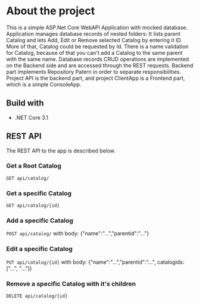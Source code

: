 # About the project

This is a simple ASP.Net Core WebAPI Application with mocked database.
Application manages database records of nested folders:
It lists parent Catalog and lets Add, Edit or Remove selected Catalog by entering it ID.
More of that, Catalog could be requested by Id.
There is a name validation for Catalog, because of that you can't add a Catalog to the same parent with the same name.
Database records CRUD operations are implemented on the Backend side and are accessed through the REST requests.
Backend part implements Repository Patern in order to separate responsibilities.
Project API is the backend part, and project ClientApp is a Frontend part, which is a simple ConsoleApp.

## Build with

- .NET Core 3.1

## REST API

The REST API to the app is described below.

### Get a Root Catalog

`GET api/catalog/`

### Get a specific Catalog

`GET api/catalog/{id}`

### Add a specific Catalog

`POST api/catalog/`
with body:
{"name":"...","parentid":"..."}

### Edit a specific Catalog

`PUT api/catalog/{id}`
with body:
{"name":"...","parentid":"...", catalogids:["...", "..."]}

### Remove a specific Catalog with it's children

`DELETE api/catalog/{id}`

